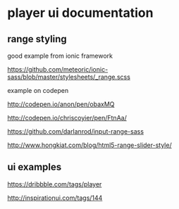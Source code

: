 # player ui documentation

## range styling

good example from ionic framework

https://github.com/meteoric/ionic-sass/blob/master/stylesheets/_range.scss

example on codepen

http://codepen.io/anon/pen/obaxMQ

http://codepen.io/chriscoyier/pen/FtnAa/

https://github.com/darlanrod/input-range-sass

http://www.hongkiat.com/blog/html5-range-slider-style/

## ui examples

https://dribbble.com/tags/player

http://inspirationui.com/tags/144


